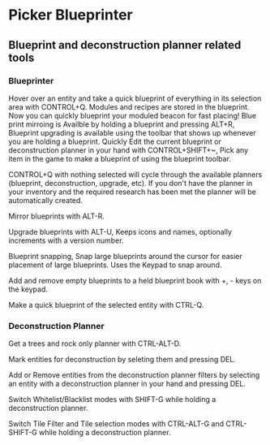 # Picker Blueprinter

## Blueprint and deconstruction planner related tools

### Blueprinter

Hover over an entity and take a quick blueprint of everything in its selection area with CONTROL+Q. Modules and recipes are stored in the blueprint. Now you can quickly blueprint your moduled beacon for fast placing! Blue print mirroing is Availble by holding a blueprint and pressing ALT+R, Blueprint upgrading is available using the toolbar that shows up whenever you are holding a blueprint. Quickly Edit the current blueprint or deconstruction planner in your hand with CONTROL+SHIFT+~, Pick any item in the game to make a blueprint of using the blueprint toolbar.

CONTROL+Q with nothing selected will cycle through the available planners (blueprint, deconstruction, upgrade, etc). If you don't have the planner in your inventory and the required research has been met the planner will be automatically created.

Mirror blueprints with ALT-R.

Upgrade blueprints with ALT-U, Keeps icons and names, optionally increments with a version number.

Blueprint snapping,  Snap large blueprints around the cursor for easier placement of large blueprints. Uses the Keypad to snap around.

Add and remove empty blueprints to a held blueprint book with +, - keys on the keypad.

Make a quick blueprint of the selected entity with CTRL-Q.

### Deconstruction Planner

Get a trees and rock only planner with CTRL-ALT-D.

Mark entities for deconstruction by seleting them and pressing DEL.

Add or Remove entities from the deconstruction planner filters by selecting an entity with a deconstruction planner in your hand and pressing DEL.

Switch Whitelist/Blacklist modes with SHIFT-G while holding a deconstruction planner.

Switch Tile Filter and Tile selection modes with CTRL-ALT-G and CTRL-SHIFT-G while holding a deconstruction planner.
